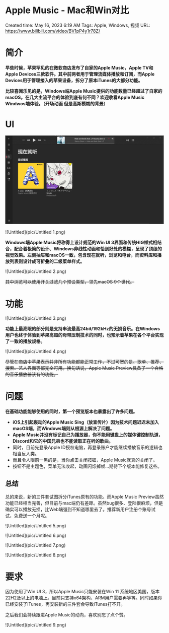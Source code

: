 # Apple Music - Mac和Win对比

Created time: May 16, 2023 6:19 AM
Tags: Apple, Windows, 视频
URL: https://www.bilibili.com/video/BV1pP4y1r78Z/

# 简介

**早些时候，苹果罕见的在微软商店发布了自家的Apple Music，Apple TV和Apple Devices三款软件。其中前两者用于管理流媒体播放和订阅，而Apple Devices用于管理接入的苹果设备，拆分了原本iTunes的大部分功能。**

**比较喜闻乐见的是，Windows端Apple Music提供的功能数量已经超过了自家的macOS。在几大主流平台的体验到底有何不同？欢迎收看Apple Music Windwos端体验。（开场动画 但是高斯模糊的背景）**

# UI

![Untitled](pic/Untitled.png)

![Untitled](pic/Untitled 1.png)

**Windows端Apple Music将称得上设计规范的Win UI 3界面和传统HIG样式相结合，配合着极简的设计、Windows非线性动画和恰到好处的模糊，呈现了顶级的视觉效果。左侧抽屉和macOS一致，包含现在就听，浏览和电台，而资料库和播放列表则设计成可折叠的二级菜单样式。**

![Untitled](pic/Untitled 2.png)

~~其中浏览可以使用开关过滤几个预设类型，领先macOS 9个世代。~~

# 功能

![Untitled](pic/Untitled 3.png)

**功能上最亮眼的部分则是支持串流最高24bit/192kHz的无损音乐。在Windows用户也终于体验到苹果高超的母带压制技术的同时，也预示着苹果在各个平台实现了一致的播放规格。**

![Untitled](pic/Untitled 4.png)

~~尽管在商店中苹果表示并非所有功能都能正常工作，不过可贺的是、歌单、推荐、搜索、艺人界面等都完全可用。换句话说，Apple Music Preview具备了一个合格的音乐播放器该有的功能。~~

# 问题

**在基础功能能够使用的同时，第一个预览版本也暴露出了许多问题。**

- **iOS上引起轰动的Apple Music Sing（放宣传片）因为技术问题迟迟未加入macOS端，而Windows端则从根源上解决了问题。**
- **Apple Music并没有标记自己为播放器，你不能用键盘上的媒体键控制轨道，Discord和它的中国兄弟也不能读取正在听的歌曲。**
- 同时，目前先登录Apple ID授权电脑，再登录账户才能继续播放音乐的逻辑也相当反人类。
- 而且令人眼前一黑的是，当你点击关闭按钮，Apple Music就真的关闭了。
- 按钮不是主题色，菜单无法收起，动画闪烁掉帧…期待下个版本能修复这些。

## 总结

总的来说，新的三件套试图拆分iTunes原有的功能。而Apple Music Preview虽然功能已经相当完善，但目前与mac端仍有差距。虽然bug很多、登陆很麻烦，但是确实可以播放无损，比Web端强到不知道哪里去了。推荐新用户注册个账号试试，免费送一个月呢。

![Untitled](pic/Untitled 5.png)

![Untitled](pic/Untitled 6.png)

![Untitled](pic/Untitled 7.png)

![Untitled](pic/Untitled 8.png)

# 要求

因为使用了Win UI 3，所以Apple Music只能安装在Win 11 系统地区美国，版本22H2及以上的电脑上。目前只支持x64架构，ARM用户需要再等等。同时如果你已经安装了iTunes，再安装新的三件套会导致iTunes打不开。

之后我们会持续跟进Apple Music的动向，喜欢别忘了点个赞。

![Untitled](pic/Untitled 9.png)